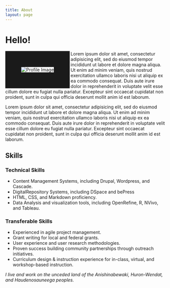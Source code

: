 ```yaml
---
title: About
layout: page
---
```

# Hello!
<img src="https://lillian-rigling.github.io/indigo/assets/images/0058.jpg" alt="Profile Image"  border="50" align="left" style="max-width:300px;">
    
Lorem ipsum dolor sit amet, consectetur adipisicing elit, sed do eiusmod
tempor incididunt ut labore et dolore magna aliqua. Ut enim ad minim veniam,
quis nostrud exercitation ullamco laboris nisi ut aliquip ex ea commodo
consequat. Duis aute irure dolor in reprehenderit in voluptate velit esse
cillum dolore eu fugiat nulla pariatur. Excepteur sint occaecat cupidatat non
proident, sunt in culpa qui officia deserunt mollit anim id est laborum.</p>

Lorem ipsum dolor sit amet, consectetur adipisicing elit, sed do eiusmod
tempor incididunt ut labore et dolore magna aliqua. Ut enim ad minim veniam,
quis nostrud exercitation ullamco laboris nisi ut aliquip ex ea commodo
consequat. Duis aute irure dolor in reprehenderit in voluptate velit esse
cillum dolore eu fugiat nulla pariatur. Excepteur sint occaecat cupidatat non
proident, sunt in culpa qui officia deserunt mollit anim id est laborum.</p>


## Skills
### Technical Skills
* Content Management Systems, including Drupal, Wordpress, and Cascade.
* DigitalRepository Systems, including DSpace and bePress 
* HTML, CSS, and Markdown proficiency.
* Data Analysis and visualization tools, including OpenRefine, R, NVivo, and Tableau.

### Transferable Skills
* Experienced in agile project management.
* Grant writing for local and federal grants.  
* User experience and user research methodologies.
* Proven success building community partnerships through outreach initiatives.
* Curriculum design & instruction experience for in-class, virtual, and workshop-based instruction. 

*I live and work on the unceded land of the Anishinabewaki, Huron-Wendat, and Haudenosauneega peoples.*
